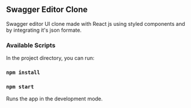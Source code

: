 ## Swagger Editor Clone

Swagger editor UI clone made with React js using styled components and by integrating it's json formate.

### Available Scripts

In the project directory, you can run:

### `npm install`
### `npm start`

Runs the app in the development mode.
